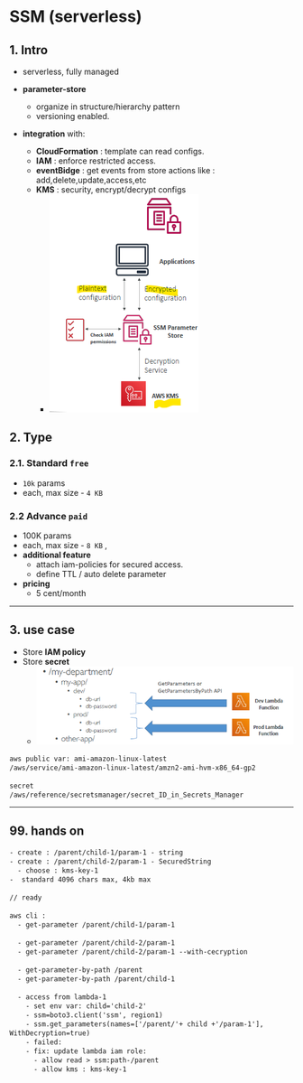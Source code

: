 # SSM (serverless)

## 1. Intro
- serverless, fully managed
- **parameter-store**
  - organize in structure/hierarchy pattern
  - versioning enabled.
  
- **integration** with:
  - **CloudFormation** : template can read configs.
  - **IAM** : enforce restricted access.
  - **eventBidge** : get events from store actions like : add,delete,update,access,etc
  - **KMS** : security, encrypt/decrypt configs
    - ![img.png](img.png)

## 2. Type 
### 2.1. Standard `free`
- `10k` params
- each, max size - `4 KB`

### 2.2 Advance `paid`
- 100K params
- each, max size - `8 KB` , 
- **additional feature**
  - attach iam-policies for secured access.
  - define TTL / auto delete parameter
- **pricing**
  - 5 cent/month

--- 
## 3. use case
- Store **IAM policy**
- Store **secret**
  - ![img.png](../99_img/security/acm/img.png)

```text
aws public var: ami-amazon-linux-latest
/aws/service/ami-amazon-linux-latest/amzn2-ami-hvm-x86_64-gp2

secret
/aws/reference/secretsmanager/secret_ID_in_Secrets_Manager
```

---
## 99. hands on
```
- create : /parent/child-1/param-1 - string
- create : /parent/child-2/param-1 - SecuredString
  - choose : kms-key-1
-  standard 4096 chars max, 4kb max

// ready

aws cli :
  - get-parameter /parent/child-1/param-1
  
  - get-parameter /parent/child-2/param-1
  - get-parameter /parent/child-2/param-1 --with-cecryption
  
  - get-parameter-by-path /parent
  - get-parameter-by-path /parent/child-1
  
  - access from lambda-1
    - set env var: child='child-2'
    - ssm=boto3.client('ssm', region1)
    - ssm.get_parameters(names=['/parent/'+ child +'/param-1'], WithDecryption=true)
    - failed:
    - fix: update lambda iam role:
      - allow read > ssm:path-/parent
      - allow kms : kms-key-1
```




